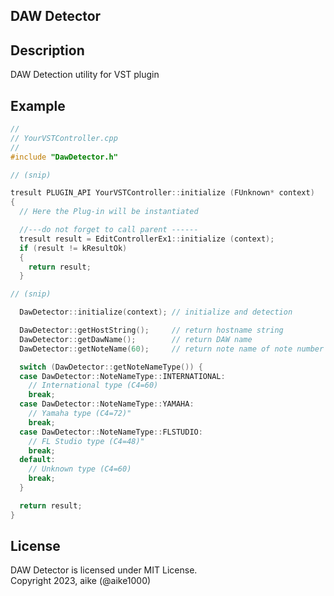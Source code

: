 DAW Detector
---

## Description
DAW Detection utility for VST plugin

## Example

```cpp
//
// YourVSTController.cpp
//
#include "DawDetector.h"

// (snip)

tresult PLUGIN_API YourVSTController::initialize (FUnknown* context)
{
  // Here the Plug-in will be instantiated

  //---do not forget to call parent ------
  tresult result = EditControllerEx1::initialize (context);
  if (result != kResultOk)
  {
    return result;
  }

// (snip)

  DawDetector::initialize(context); // initialize and detection

  DawDetector::getHostString();     // return hostname string
  DawDetector::getDawName();        // return DAW name
  DawDetector::getNoteName(60);     // return note name of note number 60

  switch (DawDetector::getNoteNameType()) {
  case DawDetector::NoteNameType::INTERNATIONAL:
    // International type (C4=60)
    break;
  case DawDetector::NoteNameType::YAMAHA:
    // Yamaha type (C4=72)"
    break;
  case DawDetector::NoteNameType::FLSTUDIO:
    // FL Studio type (C4=48)"
    break;
  default:
    // Unknown type (C4=60)
    break;
  }

  return result;
}
```

## License
DAW Detector is licensed under MIT License.  
Copyright 2023, aike (@aike1000)  
